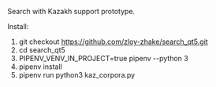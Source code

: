 Search with Kazakh support prototype.

Install:
1. git checkout https://github.com/zloy-zhake/search_qt5.git
1. cd search_qt5
1. PIPENV_VENV_IN_PROJECT=true pipenv --python 3
1. pipenv install
1. pipenv run python3 kaz_corpora.py
